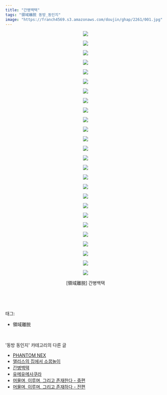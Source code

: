```yaml
---
title: "간병백택"
tags: "領域離脱 동방_동인지"
image: "https://franch4569.s3.amazonaws.com/doujin/ghap/2261/001.jpg"
---
```

<div class="article">
<p style="text-align: center; clear: none; float: none;"><img src="{{ site.imgserver2 }}/ghap/2261/001.jpg"/></p>
<p style="text-align: center; clear: none; float: none;"><img src="{{ site.imgserver2 }}/ghap/2261/002.jpg"/></p>
<p style="text-align: center; clear: none; float: none;"><img src="{{ site.imgserver2 }}/ghap/2261/003.jpg"/></p>
<p style="text-align: center; clear: none; float: none;"><img src="{{ site.imgserver2 }}/ghap/2261/004.jpg"/></p>
<p style="text-align: center; clear: none; float: none;"><img src="{{ site.imgserver2 }}/ghap/2261/005.jpg"/></p>
<p style="text-align: center; clear: none; float: none;"><img src="{{ site.imgserver2 }}/ghap/2261/006.jpg"/></p>
<p style="text-align: center; clear: none; float: none;"><img src="{{ site.imgserver2 }}/ghap/2261/007.jpg"/></p>
<p style="text-align: center; clear: none; float: none;"><img src="{{ site.imgserver2 }}/ghap/2261/008.jpg"/></p>
<p style="text-align: center; clear: none; float: none;"><img src="{{ site.imgserver2 }}/ghap/2261/009.jpg"/></p>
<p style="text-align: center; clear: none; float: none;"><img src="{{ site.imgserver2 }}/ghap/2261/010.jpg"/></p>
<p style="text-align: center; clear: none; float: none;"><img src="{{ site.imgserver2 }}/ghap/2261/011.jpg"/></p>
<p style="text-align: center; clear: none; float: none;"><img src="{{ site.imgserver2 }}/ghap/2261/012.jpg"/></p>
<p style="text-align: center; clear: none; float: none;"><img src="{{ site.imgserver2 }}/ghap/2261/013.jpg"/></p>
<p style="text-align: center; clear: none; float: none;"><img src="{{ site.imgserver2 }}/ghap/2261/014.jpg"/></p>
<p style="text-align: center; clear: none; float: none;"><img src="{{ site.imgserver2 }}/ghap/2261/015.jpg"/></p>
<p style="text-align: center; clear: none; float: none;"><img src="{{ site.imgserver2 }}/ghap/2261/016.jpg"/></p>
<p style="text-align: center; clear: none; float: none;"><img src="{{ site.imgserver2 }}/ghap/2261/017.jpg"/></p>
<p style="text-align: center; clear: none; float: none;"><img src="{{ site.imgserver2 }}/ghap/2261/018.jpg"/></p>
<p style="text-align: center; clear: none; float: none;"><img src="{{ site.imgserver2 }}/ghap/2261/019.jpg"/></p>
<p style="text-align: center; clear: none; float: none;"><img src="{{ site.imgserver2 }}/ghap/2261/020.jpg"/></p>
<p style="text-align: center; clear: none; float: none;"><img src="{{ site.imgserver2 }}/ghap/2261/021.jpg"/></p>
<p style="text-align: center; clear: none; float: none;"><img src="{{ site.imgserver2 }}/ghap/2261/022.jpg"/></p>
<p style="text-align: center; clear: none; float: none;"><img src="{{ site.imgserver2 }}/ghap/2261/023.jpg"/></p>
<p style="text-align: center; clear: none; float: none;"><img src="{{ site.imgserver2 }}/ghap/2261/024.jpg"/></p>
<p style="text-align: center; clear: none; float: none;"><img src="{{ site.imgserver2 }}/ghap/2261/025.jpg"/></p>
<p style="text-align: center; clear: none; float: none;"><img src="{{ site.imgserver2 }}/ghap/2261/026.jpg"/></p>
<p style="text-align: center; clear: none; float: none;">[領域離脱] 간병백택</p>
<p><br/></p>
</div><br/>
<div class="tagTrail">
<p>태그: </p>
<ul>
<li>領域離脱</li>
</ul>
</div><br/>
<div class="another">
<p>'동방 동인지' 카테고리의 다른 글</p>
<ul>
<li><a href="/ghap_2263">PHANTOM NEX</a></li>
<li><a href="/ghap_2262">앨리스의 집에서 소꿉놀이</a></li>
<li><a href="/ghap_2261">간병백택</a></li>
<li><a href="/ghap_2259">유메유메사쿠라</a></li>
<li><a href="/ghap_2256">머물며, 이루며, 그리고 존재한다 - 중편</a></li>
<li><a href="/ghap_2255">머물며, 이루며, 그리고 존재하다 - 전편</a></li>
</ul>
</div><br/>
<div class="cb_module cb_fluid">
<div class="cb_wrt cb_profile">
</div><!-- commentList close -->
</div><br/>
